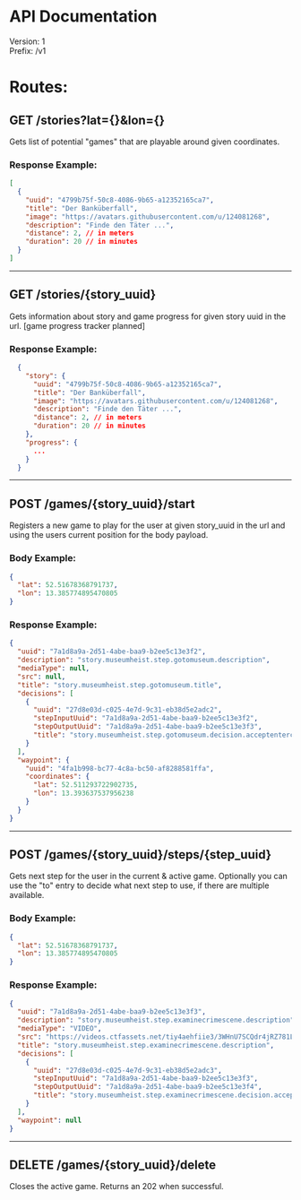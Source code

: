 # API Documentation

Version: 1 <br /> Prefix: /v1

# Routes:

## GET /stories?lat={}&lon={}

Gets list of potential "games" that are playable around given coordinates.

### Response Example:

```json
[
  {
    "uuid": "4799b75f-50c8-4086-9b65-a12352165ca7",
    "title": "Der Banküberfall",
    "image": "https://avatars.githubusercontent.com/u/124081268",
    "description": "Finde den Täter ...",
    "distance": 2, // in meters
    "duration": 20 // in minutes
  }
]
```

---

## GET /stories/{story_uuid}

Gets information about story and game progress for given story uuid in the url. [game progress tracker planned]

### Response Example:

```json
  {
    "story": {
      "uuid": "4799b75f-50c8-4086-9b65-a12352165ca7",
      "title": "Der Banküberfall",
      "image": "https://avatars.githubusercontent.com/u/124081268",
      "description": "Finde den Täter ...",
      "distance": 2, // in meters
      "duration": 20 // in minutes
    },
    "progress": {
      ...
    }
  }

```

---

## POST /games/{story_uuid}/start

Registers a new game to play for the user at given story_uuid in the url and using the users current position for the body payload.

### Body Example:
```json
{
  "lat": 52.51678368791737,
  "lon": 13.385774895470805
}
```

### Response Example:

```json
{
  "uuid": "7a1d8a9a-2d51-4abe-baa9-b2ee5c13e3f2",
  "description": "story.museumheist.step.gotomuseum.description",
  "mediaType": null,
  "src": null,
  "title": "story.museumheist.step.gotomuseum.title",
  "decisions": [
    {
      "uuid": "27d8e03d-c025-4e7d-9c31-eb38d5e2adc2",
      "stepInputUuid": "7a1d8a9a-2d51-4abe-baa9-b2ee5c13e3f2",
      "stepOutputUuid": "7a1d8a9a-2d51-4abe-baa9-b2ee5c13e3f3",
      "title": "story.museumheist.step.gotomuseum.decision.acceptentercrimescene.title"
    }
  ],
  "waypoint": {
    "uuid": "4fa1b998-bc77-4c8a-bc50-af8288581ffa",
    "coordinates": {
      "lat": 52.511293722902735,
      "lon": 13.393637537956238
    }
  }
}
```

---

## POST /games/{story_uuid}/steps/{step_uuid}

Gets next step for the user in the current & active game. Optionally you can use the "to" entry to decide what next step to use, if there are multiple available.

### Body Example:
```json
{
  "lat": 52.51678368791737,
  "lon": 13.385774895470805
}
```

### Response Example:
```json
{
  "uuid": "7a1d8a9a-2d51-4abe-baa9-b2ee5c13e3f3",
  "description": "story.museumheist.step.examinecrimescene.description",
  "mediaType": "VIDEO",
  "src": "https://videos.ctfassets.net/tiy4aehfiie3/3WHnU7SCQdr4jRZ781LVAk/0cdd5ea48045b3bc665b3f1488d06429/missing-painting_museum-heist.mp4",
  "title": "story.museumheist.step.examinecrimescene.description",
  "decisions": [
    {
      "uuid": "27d8e03d-c025-4e7d-9c31-eb38d5e2adc3",
      "stepInputUuid": "7a1d8a9a-2d51-4abe-baa9-b2ee5c13e3f3",
      "stepOutputUuid": "7a1d8a9a-2d51-4abe-baa9-b2ee5c13e3f4",
      "title": "story.museumheist.step.examinecrimescene.decision.acceptleavecrimescene.title"
    }
  ],
  "waypoint": null
}
```
---

## DELETE /games/{story_uuid}/delete

Closes the active game. Returns an 202 when successful. 

